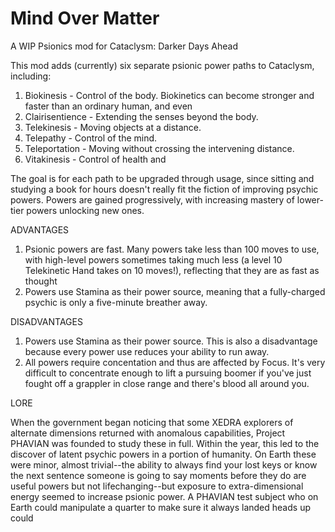 # Mind Over Matter
A WIP Psionics mod for Cataclysm: Darker Days Ahead

This mod adds (currently) six separate psionic power paths to Cataclysm, including:

1) Biokinesis - Control of the body. Biokinetics can become stronger and faster than an ordinary human, and even  
2) Clairisentience - Extending the senses beyond the body. 
3) Telekinesis - Moving objects at a distance. 
4) Telepathy - Control of the mind. 
5) Teleportation - Moving without crossing the intervening distance. 
6) Vitakinesis - Control of health and 

The goal is for each path to be upgraded through usage, since sitting and studying a book for hours doesn't really fit the fiction of improving psychic powers. Powers are gained progressively, with increasing mastery of lower-tier powers unlocking new ones. 

ADVANTAGES

1) Psionic powers are fast. Many powers take less than 100 moves to use, with high-level powers sometimes taking much less (a level 10 Telekinetic Hand takes on 10 moves!), reflecting that they are as fast as thought
2) Powers use Stamina as their power source, meaning that a fully-charged psychic is only a five-minute breather away. 

DISADVANTAGES

1) Powers use Stamina as their power source. This is also a disadvantage because every power use reduces your ability to run away. 
2) All powers require concentation and thus are affected by Focus. It's very difficult to concentrate enough to lift a pursuing boomer if you've just fought off  a grappler in close range and there's blood all around you. 


LORE

When the government began noticing that some XEDRA explorers of alternate dimensions returned with anomalous capabilities, Project PHAVIAN was founded to study these in full. Within the year, this led to the discover of latent psychic powers in a portion of humanity. On Earth these were minor, almost trivial--the ability to always find your lost keys or know the next sentence someone is going to say moments before they do are useful powers but not lifechanging--but exposure to extra-dimensional energy seemed to increase psionic power. A PHAVIAN test subject who on Earth could manipulate a quarter to make sure it always landed heads up could 
